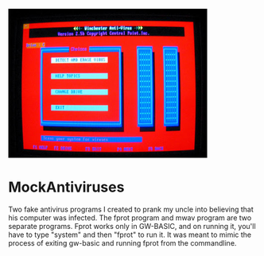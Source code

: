 ![Alt text](images/antivirus.jpg?raw=true "antivirus")

MockAntiviruses
===============

Two fake antivirus programs I created to prank my uncle into believing that his computer was infected. The fprot program and mwav program are two separate programs. Fprot works only in GW-BASIC, and on running it, you'll have to type "system" and then "fprot" to run it. It was meant to mimic the process of exiting gw-basic and running fprot from the commandline.

